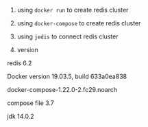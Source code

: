 
1. using `docker run` to create redis cluster

2. using `docker-compose` to create redis cluster

3. using `jedis` to connect redis cluster

4. version

redis 6.2

Docker version 19.03.5, build 633a0ea838

docker-compose-1.22.0-2.fc29.noarch

compose file 3.7

jdk 14.0.2

